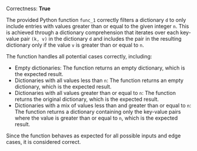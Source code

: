 Correctness: **True**

The provided Python function `func_1` correctly filters a dictionary `d` to only include entries with values greater than or equal to the given integer `n`. This is achieved through a dictionary comprehension that iterates over each key-value pair `(k, v)` in the dictionary `d` and includes the pair in the resulting dictionary only if the value `v` is greater than or equal to `n`.

The function handles all potential cases correctly, including:

- Empty dictionaries: The function returns an empty dictionary, which is the expected result.
- Dictionaries with all values less than `n`: The function returns an empty dictionary, which is the expected result.
- Dictionaries with all values greater than or equal to `n`: The function returns the original dictionary, which is the expected result.
- Dictionaries with a mix of values less than and greater than or equal to `n`: The function returns a dictionary containing only the key-value pairs where the value is greater than or equal to `n`, which is the expected result.

Since the function behaves as expected for all possible inputs and edge cases, it is considered correct.